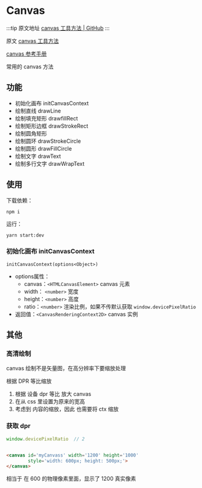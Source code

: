 # Canvas

  :::tip 原文地址
  [canvas 工具方法 | GitHub](https://github.com/tangxve/notes/issues/6)
  :::
  
原文 [canvas 工具方法](https://github.com/tangxve/canvasUtils)

[canvas 参考手册](https://www.runoob.com/tags/ref-canvas.html)

常用的 canvas 方法

## 功能

- 初始化画布 initCanvasContext
- 绘制直线 drawLine
- 绘制填充矩形 drawfillRect
- 绘制矩形边框 drawStrokeRect
- 绘制圆角矩形
- 绘制圆环 drawStrokeCircle
- 绘制圆形 drawFillCircle
- 绘制文字 drawText
- 绘制多行文字 drawWrapText

## 使用

下载依赖：
```shell
npm i
```

运行：
```shell
yarn start:dev
```

### 初始化画布 initCanvasContext

`initCanvasContext(options<Object>)`

- options属性：
  - canvas：`<HTMLCanvasElement>` canvas 元素
  - width： `<number>` 宽度
  - height：`<number>` 高度
  - ratio：`<number>` 渲染比例，如果不传默认获取 `window.devicePixelRatio`
- 返回值：`<CanvasRenderingContext2D>` canvas 实例



## 其他

### 高清绘制

canvas 绘制不是矢量图，在高分辨率下要缩放处理

根据 DPR 等比缩放

1. 根据 设备 dpr 等比 放大 canvas
2. 在从 css 里设置为原来的宽高
3. 考虑到 内容的缩放，因此 也需要将 ctx 缩放

### 获取 dpr

```js
window.devicePixelRatio  // 2
```

```html

<canvas id='myCanvass' width='1200' height='1000'
        style='width: 600px; height: 500px;'>
</canvas>
```

相当于 在 600 的物理像素里面，显示了 1200 真实像素

